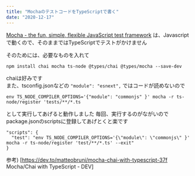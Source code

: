 ```yaml
---
title: "MochaのテストコードをTypeScriptで書く"
date: "2020-12-17"
---
```


[Mocha \- the fun, simple, flexible JavaScript test framework](https://mochajs.org/) は、Javascriptで動くので、そのままではTypeScriptでテストがかけません

そのためには、必要なものを入れて

```
npm install chai mocha ts-node @types/chai @types/mocha --save-dev
```

chaiは好みです  
また、tsconfig.jsonなどの `"module": "esnext",` ではコードが読めないので

```
env TS_NODE_COMPILER_OPTIONS='{"module": "commonjs" }' mocha -r ts-node/register 'tests/**/*.ts
```

として実行してあげると動作しました
毎回、実行するのがながいのでpackage.jsonのscriptsに登録してあげとくと楽です

```
"scripts": {
  "test": "env TS_NODE_COMPILER_OPTIONS='{\"module\": \"commonjs\" }' mocha -r ts-node/register 'test/**/*.ts' --exit"
}
```

参考) [https://dev.to/matteobruni/mocha-chai-with-typescript-37f Mocha/Chai with TypeScript - DEV]